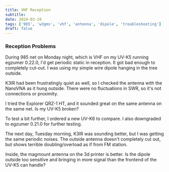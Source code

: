 ```yaml
---
title: VHF Reception
subtitle: 
date: 2024-03-19
tags: ['985', 'w3gms', 'vhf', 'antenna', 'dipole', 'troubleshooting']
draft: false
---
```


### Reception Problems
During 985 net on Monday night,
which is VHF on my UV-K5 running egzumer 0.22.0,
I'd get periodic static
in reception.
It got bad enough to completely cut-out.
I was using my simple wire dipole hanging 
in the tree outside.

<!--more-->

K3IR had been frustratingly quiet as well,
so I checked the antenna with the NanoVNA
as it hung outside.
There were no fluctuations in SWR,
so it's not connections or proximity.

I tried the Explorer QRZ-1 HT,
and it sounded great 
on the same antenna on the same net.
Is my UV-K5 broken?

To test a bit further,
I ordered a new UV-K6 to compare.
I also downgraded to egzumer 0.21.0
for further testing.

The next day, 
Tuesday morning,
K3IR was sounding better,
but I was getting the same periodic noises.
The outside antenna doesn't completely cut out,
but shows terrible doubling/overload 
as if from FM station.

Inside, 
the magmount antenna 
on the 3d printer is better.
Is the dipole outside too sensitive 
and bringing in more signal than
the frontend of the UV-K5 can handle?
